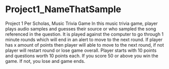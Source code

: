 # Project1_NameThatSample
Project 1 Per Scholas, Music Trivia Game 
In this music trivia game, player plays audio samples and guesses their source or who sampled the song referenced in the question. 
It is played against the computer to go through 1 minute rounds which will end in an alert to move to the next round.
If player has x amount of points then player will able to move to the next round, if not player will restart round or lose game overall.
Player starts with 10 points and questions worth 10 points each. 
If you score 50 or above you win the game. If not, you lose and game ends.
